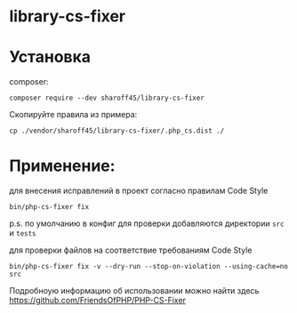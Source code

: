 # library-cs-fixer

# Установка

composer:

    composer require --dev sharoff45/library-cs-fixer

Скопируйте правила из примера:

    cp ./vendor/sharoff45/library-cs-fixer/.php_cs.dist ./

# Применение:

для внесения исправлений в проект согласно правилам Code Style


    bin/php-cs-fixer fix

p.s. по умолчанию в конфиг для проверки добавляются директории `src` и `tests`

для проверки файлов на соответствие требованиям Code Style


    bin/php-cs-fixer fix -v --dry-run --stop-on-violation --using-cache=no src


Подробноую информацию об использовании можно найти здесь https://github.com/FriendsOfPHP/PHP-CS-Fixer
